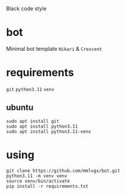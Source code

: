 Black code style
# bot
Minimal bot template `Hikari` &amp; `Crescent`
# requirements
`git`
`python3.11`
`venv`
## ubuntu
`sudo apt install git`\
`sudo apt install python3.11`\
`sudo apt install python3.11-venv`
# using
`git clone https://github.com/mmlvgx/bot.git`\
`python3.11 -m venv venv`\
`source venv/bin/activate`\
`pip install -r requirements.txt`
